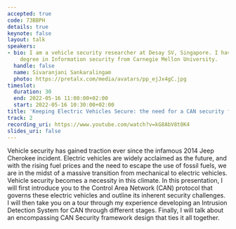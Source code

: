 ```yaml
---
accepted: true
code: 73BBPH
details: true
keynote: false
layout: talk
speakers:
- bio: I am a vehicle security researcher at Desay SV, Singapore. I have a master's
    degree in Information security from Carnegie Mellon University.
  handle: false
  name: Sivaranjani Sankaralingam
  photo: https://pretalx.com/media/avatars/pp_ejJx4gC.jpg
timeslot:
  duration: 30
  end: 2022-05-16 11:00:00+02:00
  start: 2022-05-16 10:30:00+02:00
title: 'Keeping Electric Vehicles Secure: the need for a CAN security framework'
track: 2
recording_uri: https://www.youtube.com/watch?v=kG8AbV8t0K4
slides_uri: false
---
```


Vehicle security has gained traction ever since the infamous 2014 Jeep Cherokee incident.
Electric vehicles are widely acclaimed as the future, and with the rising fuel prices and the need to escape the use of fossil fuels, we are in the midst of a massive transition from mechanical to electric vehicles.
Vehicle security becomes a necessity in this climate.
In this presentation, I will first introduce you to the Control Area Network (CAN)  protocol that governs these electric vehicles and outline its inherent security challenges.
I will then take you on a tour through my experience developing an Intrusion Detection System for CAN through different stages.
Finally, I will talk about an encompassing CAN Security framework design that ties it all together.